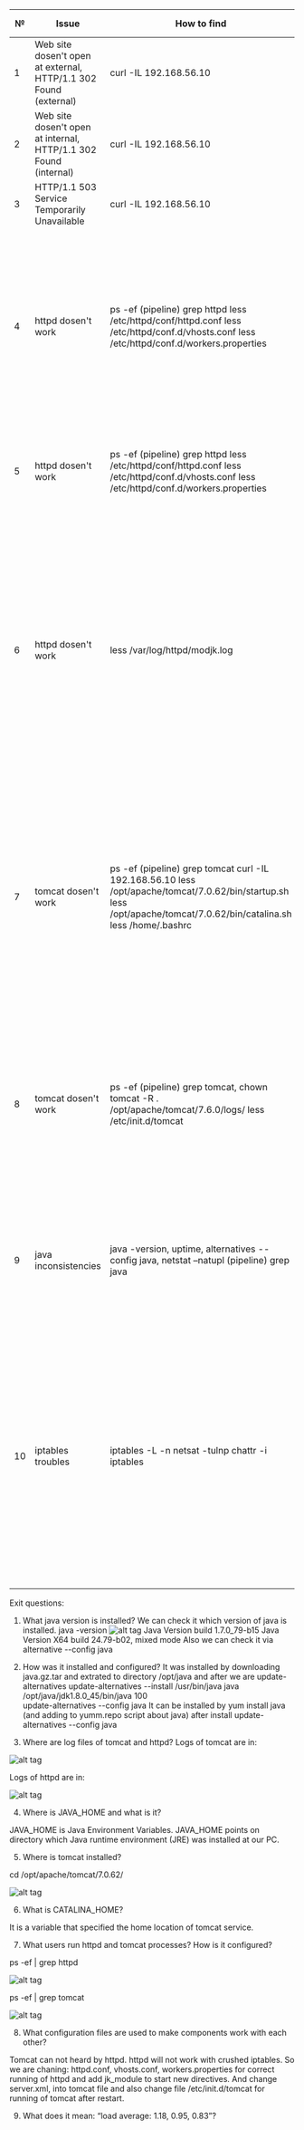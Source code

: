 
| №  |  Issue | How to find  |  Time to find |  How to fix |  Time to fix |
|---|---|---|---|---|---|
|  1 | Web site dosen't open at external, HTTP/1.1 302 Found (external) | curl -IL 192.168.56.10  | 2 minutes  |  Checking the operability of httpd service at host machine |  2 minutes |
| 2  |  Web site dosen't open at internal, HTTP/1.1 302 Found (internal) | curl -IL 192.168.56.10  | 2 minutes  |  Checking the operability of httpd service at virtual machine  | 2 minutes  |
| 3  |  HTTP/1.1 503 Service Temporarily Unavailable |  curl -IL 192.168.56.10 |  2 mintues | Checking the operability of tomcat service at virtual machine  |  2 minutes |
| 4  |  httpd dosen't work |  ps -ef (pipeline) grep httpd less /etc/httpd/conf/httpd.conf less /etc/httpd/conf.d/vhosts.conf less /etc/httpd/conf.d/workers.properties | 20 minutes  |  httpd process is started. We see that the process Main config includes config files from /etc/httpd/conf.d/ and vhosts.conf is one of these files. That means, we have to comment Virtual Host in the main config file httpd.conf and Virtual host will be listen via vhosts.conf file, also we have to comment the line #NameVirtualHost 0.0.0.0:80 | 40 minutes |
| 5  |  httpd dosen't work |  ps -ef (pipeline) grep httpd less /etc/httpd/conf/httpd.conf less /etc/httpd/conf.d/vhosts.conf less /etc/httpd/conf.d/workers.properties | 20 minutes  | We see that the log  repository is different at main config file and in vhosts.conf and httpd.conf files. We've done a few changes into the vhosts.conf file on VirtualHost *:80 | 40 minutes |
| 6  |  httpd dosen't work | less /var/log/httpd/modjk.log  | 20 minutes  | We see at our log file that our workers don't match to real names that listed in workers.properties files. We see that our workers do not match here and fix it with the right names replacing and change 192.168.56.100 to 192.168.56.10 After all we've restarted our httpd service and see that it is work correctly. By culr -IL 192.168.56.10 from external and internal and we see 503 Service Temporarily Unavailable (that means that our tomcat dosen't work) | 20 minutes |
| 7  |   tomcat dosen't work | ps -ef (pipeline) grep tomcat curl -IL 192.168.56.10 less /opt/apache/tomcat/7.0.62/bin/startup.sh less /opt/apache/tomcat/7.0.62/bin/catalina.sh less /home/.bashrc | 60 minutes  | We are going to see that tomcat isn't work as process and finding the directory from startup.sh file trying to startup link and we can not find it. In that file we can see that something refers to catalina.sh. After we are checking catalina.sh file and see that CATALINA_HOME is variable also we're going to home/.bashrc file and see different variables but no CATALINA_HOME. We;ve commented these lines in .bashrc file and restart tomcat | 60 minutes |
| 8  |   tomcat dosen't work | ps -ef (pipeline) grep tomcat, chown tomcat -R . /opt/apache/tomcat/7.6.0/logs/  less /etc/init.d/tomcat | 40 minutes  | After we're trying to restart tomcat but see the error in permission for /logs files. We're going to less /etc/init.d/tomcat and see the next: extra in lines < dev/null. We've deleted it. We see that user tomcat starts tomcat service, and give him permission for directory which wasn't on his permission. Trying to restart service and it dosen't work. | 60 minutes |
| 9  |  java inconsistencies | java -version, uptime, alternatives --config java, netstat –natupl (pipeline) grep java | 20 minutes  | After we're trying to restart tomcat but see the error with java. We are checking which java installed on virtual machine, we've checked which version is using right now and after we are chaning to right version of java X64 | 60 minutes |
| 10  |  iptables troubles | iptables -L -n netsat -tulnp chattr -i iptables | 20 minutes  | We see that iptables dosen't work correctly and trying to restart it, stopping is failed and it haven't started. We are watchin that permission for file /etc/sysconfig/iptables is +i so we are changing the permission for it by command  cd /etc/sysconfig and chattr -i iptables after we see that we haven't listening for 80 port and change this line with ESTABLISHED "-A INPUT -m state --state ESTABLISHED,RELATED -j ACCEPT" after we've restarted iptables and it works | 60 minutes |

Exit questions:

1. What java version is installed?
 We can check it which version of java is installed. java -version
![alt tag](https://github.com/karotkin/Mntlab/blob/Mntlab/Troubleshootinglab/source/JavaVersion1.png)
Java Version build 1.7.0_79-b15
Java Version X64 build 24.79-b02, mixed mode
Also we can check it via alternative --config java

2. How was it installed and configured?
It was installed by downloading java.gz.tar and extrated to directory /opt/java and after we are update-alternatives
update-alternatives --install /usr/bin/java java /opt/java/jdk1.8.0_45/bin/java 100  
update-alternatives --config java
It can be installed by yum install java (and adding to yumm.repo script about java) after install update-alternatives --config java

3. Where are log files of tomcat and httpd?
Logs of tomcat are in:

![alt tag](https://github.com/karotkin/Mntlab/blob/Mntlab/Troubleshootinglab/source/tomcat-logs.png?raw=true)


Logs of httpd are in:

![alt tag](https://github.com/karotkin/Mntlab/blob/Mntlab/Troubleshootinglab/source/httpd-.png?raw=true)


4. Where is JAVA_HOME and what is it?

JAVA_HOME is Java Environment Variables. JAVA_HOME points on directory which Java runtime environment (JRE) was installed at our PC.

5. Where is tomcat installed?

cd /opt/apache/tomcat/7.0.62/

![alt tag](https://github.com/karotkin/Mntlab/blob/Mntlab/Troubleshootinglab/source/tomcat-installed.png?raw=true)

6. What is CATALINA_HOME?

It is a variable that specified the home location of tomcat service.

7. What users run httpd and tomcat processes? How is it configured?

ps -ef | grep httpd

![alt tag](https://github.com/karotkin/Mntlab/blob/Mntlab/Troubleshootinglab/source/process%20httpd%20via.png?raw=true)

ps -ef | grep tomcat

![alt tag](https://github.com/karotkin/Mntlab/blob/Mntlab/Troubleshootinglab/source/tomcat%20users%20started.png?raw=true)

8. What configuration files are used to make components work with each other?

Tomcat can not heard by httpd. httpd will not work with crushed iptables. So we are chaning: httpd.conf, vhosts.conf, workers.properties for correct running of httpd and add jk_module to start new directives. And change server.xml, into tomcat file and also change file /etc/init.d/tomcat for running of tomcat after restart.

9. What does it mean: “load average: 1.18, 0.95, 0.83”?
